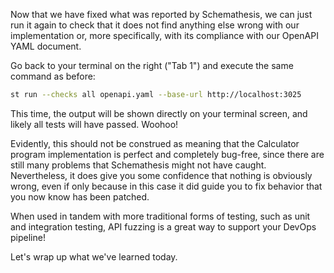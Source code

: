 Now that we have fixed what was reported by Schemathesis, we can just run it
again to check that it does not find anything else wrong with our implementation
or, more specifically, with its compliance with our OpenAPI YAML document.

Go back to your terminal on the right ("Tab 1") and execute the same command as
before:

```sh
st run --checks all openapi.yaml --base-url http://localhost:3025
```

This time, the output will be shown directly on your terminal screen, and likely
all tests will have passed. Woohoo!

Evidently, this should not be construed as meaning that the Calculator program
implementation is perfect and completely bug-free, since there are still many
problems that Schemathesis might not have caught. Nevertheless, it does give
you some confidence that nothing is obviously wrong, even if only because in
this case it did guide you to fix behavior that you now know has been patched.

When used in tandem with more traditional forms of testing, such as unit and
integration testing, API fuzzing is a great way to support your DevOps pipeline!

Let's wrap up what we've learned today.
